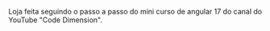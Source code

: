 Loja feita seguindo o passo a passo do mini curso de angular 17 do canal do YouTube "Code Dimension".
